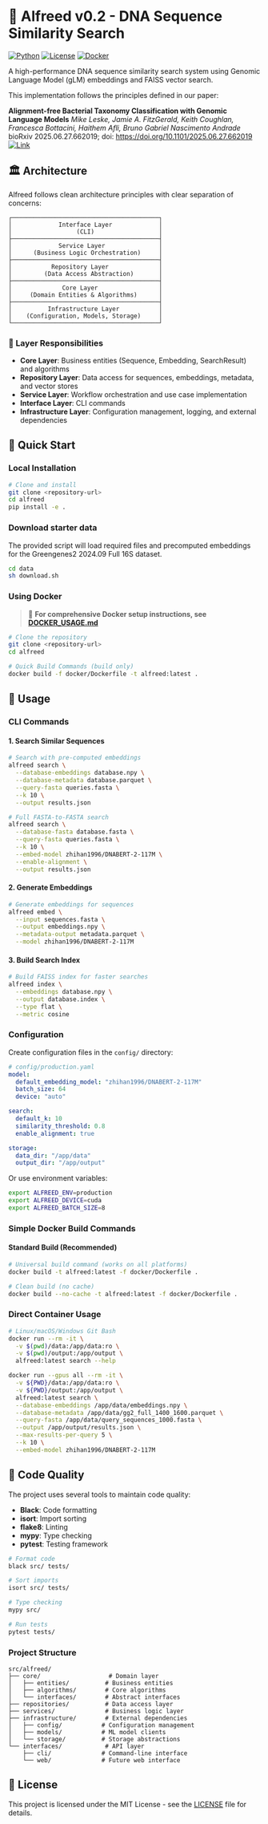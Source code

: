 # 🧬 Alfreed v0.2 - DNA Sequence Similarity Search

[![Python](https://img.shields.io/badge/python-3.9+-blue.svg)](https://python.org)
[![License](https://img.shields.io/badge/license-MIT-green.svg)](LICENSE)
[![Docker](https://img.shields.io/badge/docker-ready-blue.svg)](docker/)

A high-performance DNA sequence similarity search system using Genomic Language Model (gLM) embeddings and FAISS vector search.

This implementation follows the principles defined in our paper:

**Alignment-free Bacterial Taxonomy Classification with Genomic Language Models**
*Mike Leske, Jamie A. FitzGerald, Keith Coughlan, Francesca Bottacini, Haithem Afli, Bruno Gabriel Nascimento Andrade*
bioRxiv 2025.06.27.662019; doi: https://doi.org/10.1101/2025.06.27.662019
[![Link](https://www.biorxiv.org/content/10.1101/2025.06.27.662019v1)](Paper)

## 🏛️ Architecture

Alfreed follows clean architecture principles with clear separation of concerns:

```
┌─────────────────────────────────────────┐
│             Interface Layer             │
│                  (CLI)                  │
├─────────────────────────────────────────┤
│             Service Layer               │
│      (Business Logic Orchestration)     │
├─────────────────────────────────────────┤
│           Repository Layer              │
│         (Data Access Abstraction)       │
├─────────────────────────────────────────┤
│              Core Layer                 │
│     (Domain Entities & Algorithms)      │
├─────────────────────────────────────────┤
│          Infrastructure Layer           │
│    (Configuration, Models, Storage)     │
└─────────────────────────────────────────┘
```

### 🎯 Layer Responsibilities

- **Core Layer**: Business entities (Sequence, Embedding, SearchResult) and algorithms
- **Repository Layer**: Data access for sequences, embeddings, metadata, and vector stores
- **Service Layer**: Workflow orchestration and use case implementation
- **Interface Layer**: CLI commands
- **Infrastructure Layer**: Configuration management, logging, and external dependencies

## 🚀 Quick Start

### Local Installation

```bash
# Clone and install
git clone <repository-url>
cd alfreed
pip install -e .
```

### Download starter data

The provided script will load required files and precomputed embeddings for the Greengenes2 2024.09 Full 16S dataset.

```bash
cd data
sh download.sh
```

### Using Docker

> 📖 **For comprehensive Docker setup instructions, see [DOCKER_USAGE.md](DOCKER_USAGE.md)**

```bash
# Clone the repository
git clone <repository-url>
cd alfreed

# Quick Build Commands (build only)
docker build -f docker/Dockerfile -t alfreed:latest .
```

## 📖 Usage

### CLI Commands

#### 1. Search Similar Sequences

```bash
# Search with pre-computed embeddings
alfreed search \
  --database-embeddings database.npy \
  --database-metadata database.parquet \
  --query-fasta queries.fasta \
  --k 10 \
  --output results.json

# Full FASTA-to-FASTA search
alfreed search \
  --database-fasta database.fasta \
  --query-fasta queries.fasta \
  --k 10 \
  --embed-model zhihan1996/DNABERT-2-117M \
  --enable-alignment \
  --output results.json
```

#### 2. Generate Embeddings

```bash
# Generate embeddings for sequences
alfreed embed \
  --input sequences.fasta \
  --output embeddings.npy \
  --metadata-output metadata.parquet \
  --model zhihan1996/DNABERT-2-117M
```

#### 3. Build Search Index

```bash
# Build FAISS index for faster searches
alfreed index \
  --embeddings database.npy \
  --output database.index \
  --type flat \
  --metric cosine
```

### Configuration

Create configuration files in the `config/` directory:

```yaml
# config/production.yaml
model:
  default_embedding_model: "zhihan1996/DNABERT-2-117M"
  batch_size: 64
  device: "auto"

search:
  default_k: 10
  similarity_threshold: 0.8
  enable_alignment: true

storage:
  data_dir: "/app/data"
  output_dir: "/app/output"
```

Or use environment variables:

```bash
export ALFREED_ENV=production
export ALFREED_DEVICE=cuda
export ALFREED_BATCH_SIZE=8
```

### Simple Docker Build Commands

#### Standard Build (Recommended)
```bash
# Universal build command (works on all platforms)
docker build -t alfreed:latest -f docker/Dockerfile .

# Clean build (no cache)
docker build --no-cache -t alfreed:latest -f docker/Dockerfile .
```

### Direct Container Usage

```bash
# Linux/macOS/Windows Git Bash
docker run --rm -it \
  -v $(pwd)/data:/app/data:ro \
  -v $(pwd)/output:/app/output \
  alfreed:latest search --help

docker run --gpus all --rm -it \
  -v ${PWD}/data:/app/data:ro \
  -v ${PWD}/output:/app/output \
  alfreed:latest search \
  --database-embeddings /app/data/embeddings.npy \
  --database-metadata /app/data/gg2_full_1400_1600.parquet \
  --query-fasta /app/data/query_sequences_1000.fasta \
  --output /app/output/results.json \
  --max-results-per-query 5 \
  --k 10 \
  --embed-model zhihan1996/DNABERT-2-117M
```

## 🔧 Code Quality

The project uses several tools to maintain code quality:

- **Black**: Code formatting
- **isort**: Import sorting
- **flake8**: Linting
- **mypy**: Type checking
- **pytest**: Testing framework

```bash
# Format code
black src/ tests/

# Sort imports
isort src/ tests/

# Type checking
mypy src/

# Run tests
pytest tests/
```

### Project Structure

```
src/alfreed/
├── core/                   # Domain layer
│   ├── entities/          # Business entities
│   ├── algorithms/        # Core algorithms
│   └── interfaces/        # Abstract interfaces
├── repositories/          # Data access layer
├── services/              # Business logic layer
├── infrastructure/        # External dependencies
│   ├── config/           # Configuration management
│   ├── models/           # ML model clients
│   └── storage/          # Storage abstractions
└── interfaces/            # API layer
    ├── cli/              # Command-line interface
    └── web/              # Future web interface
```

## 📄 License

This project is licensed under the MIT License - see the [LICENSE](LICENSE) file for details.
